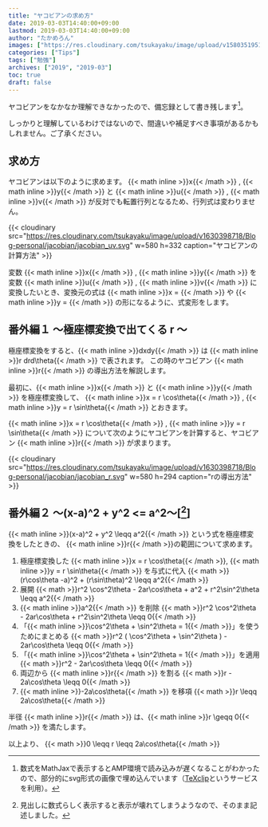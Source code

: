 ```yaml
---
title: "ヤコビアンの求め方"
date: 2019-03-03T14:40:00+09:00
lastmod: 2019-03-03T14:40:00+09:00
author: "たかめろん"
images: ["https://res.cloudinary.com/tsukayaku/image/upload/v1580351951/Blog-personal/thumbnail/study.jpg"]
categories: ["Tips"]
tags: ["勉強"]
archives: ["2019", "2019-03"]
toc: true
draft: false
---
```


ヤコビアンをなかなか理解できなかったので、備忘録として書き残します[^1]。

しっかりと理解しているわけではないので、間違いや補足すべき事項があるかもしれません。ご了承ください。

## 求め方
ヤコビアンは以下のように求めます。
{{< math inline >}}x{{< /math >}} , {{< math inline >}}y{{< /math >}} と {{< math inline >}}u{{< /math >}} , {{< math inline >}}v{{< /math >}} が反対でも転置行列となるため、行列式は変わりません。

{{< cloudinary src="https://res.cloudinary.com/tsukayaku/image/upload/v1630398718/Blog-personal/jacobian/jacobian_uv.svg" w=580 h=332 caption="ヤコビアンの計算方法" >}}

変数 {{< math inline >}}x{{< /math >}} , {{< math inline >}}y{{< /math >}} を変数 {{< math inline >}}u{{< /math >}} , {{< math inline >}}v{{< /math >}} に変換したいとき、変換元の式は {{< math inline >}}x = {{< /math >}} や {{< math inline >}}y = {{< /math >}} の形になるように、式変形をします。

## 番外編１ ～極座標変換で出てくる r ～
極座標変換をすると、{{< math inline >}}dxdy{{< /math >}} は {{< math inline >}}r drd\theta{{< /math >}} で表されます。
この時のヤコビアン {{< math inline >}}r{{< /math >}} の導出方法を解説します。

最初に、{{< math inline >}}x{{< /math >}} と {{< math inline >}}y{{< /math >}} を極座標変換して、 {{< math inline >}}x = r \cos\theta{{< /math >}} , {{< math inline >}}y = r \sin\theta{{< /math >}} とおきます。

{{< math inline >}}x = r \cos\theta{{< /math >}} , {{< math inline >}}y = r \sin\theta{{< /math >}} について次のようにヤコビアンを計算すると、ヤコビアン {{< math inline >}}r{{< /math >}} が求まります。

{{< cloudinary src="https://res.cloudinary.com/tsukayaku/image/upload/v1630398718/Blog-personal/jacobian/jacobian_r.svg" w=580 h=294 caption="rの導出方法" >}}

## 番外編２ ～(x-a)^2 + y^2 <= a^2～[[^2]]
{{< math inline >}}(x-a)^2 + y^2 \leqq a^2{{< /math >}} という式を極座標変換をしたときの、 {{< math inline >}}r{{< /math >}}の範囲について求めます。

1. 極座標変換した {{< math inline >}}x = r \cos\theta{{< /math >}}, {{< math inline >}}y = r \sin\theta{{< /math >}} を与式に代入
{{< math >}}(r\cos\theta -a)^2 + (r\sin\theta)^2 \leqq a^2{{< /math >}}
1. 展開
{{< math >}}r^2 \cos^2\theta - 2ar\cos\theta + a^2 + r^2\sin^2\theta \leqq a^2{{< /math >}}
1. {{< math inline >}}a^2{{< /math >}} を削除
{{< math >}}r^2 \cos^2\theta - 2ar\cos\theta + r^2\sin^2\theta \leqq 0{{< /math >}}
1. 「{{< math inline >}}\cos^2\theta + \sin^2\theta = 1{{< /math >}}」を使うためにまとめる
{{< math >}}r^2 ( \cos^2\theta + \sin^2\theta ) - 2ar\cos\theta \leqq 0{{< /math >}}
1. 「{{< math inline >}}\cos^2\theta + \sin^2\theta = 1{{< /math >}}」を適用
{{< math >}}r^2 - 2ar\cos\theta \leqq 0{{< /math >}}
1. 両辺から {{< math inline >}}r{{< /math >}} を割る
{{< math >}}r - 2a\cos\theta \leqq 0{{< /math >}}
1. {{< math inline >}}-2a\cos\theta{{< /math >}} を移項
{{< math >}}r \leqq 2a\cos\theta{{< /math >}}

半径 {{< math inline >}}r{{< /math >}} は、{{< math inline >}}r \geqq 0{{< /math >}} を満たします。

以上より、
{{< math >}}0 \leqq r \leqq 2a\cos\theta{{< /math >}}


[^1]: 数式をMathJaxで表示するとAMP環境で読み込みが遅くなることがわかったので、部分的にsvg形式の画像で埋め込んでいます（[TeXclip](https://texclip.marutank.net/ "TeXclip")というサービスを利用）。
[^2]: 見出しに数式らしく表示すると表示が壊れてしまうようなので、そのまま記述しました。

